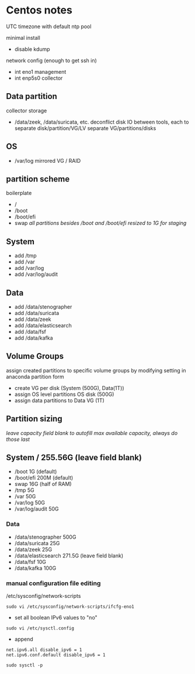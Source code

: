 # Centos notes

UTC timezone with default ntp pool

minimal install

- disable kdump

network config (enough to get ssh in)
- int eno1 management
- int enp5s0 collector


## Data partition
collector storage
- /data/zeek, /data/suricata, etc.
deconflict disk IO between tools, each to separate disk/partition/VG/LV
separate VG/partitions/disks

## OS
- /var/log
mirrored VG / RAID


## partition scheme
boilerplate
- /
- /boot
- /boot/efi
- swap
*all partitions besides /boot and /boot/efi resized to 1G for staging*
## System
- add /tmp
- add /var
- add /var/log
- add /var/log/audit
## Data
- add /data/stenographer
- add /data/suricata
- add /data/zeek
- add /data/elasticsearch
- add /data/fsf
- add /data/kafka


## Volume Groups
assign created partitions to specific volume groups by modifying setting in anaconda partition form

- create VG per disk (System (500G), Data(1T))
- assign OS level partitions OS disk (500G)
- assign data partitions to Data VG (1T)


## Partition sizing
*leave capacity field blank to autofill max available capacity, always do those last*
## System / 255.56G (leave field blank)
- /boot 1G (default)
- /boot/efi 200M (default)
- swap 16G (half of RAM)
- /tmp 5G
- /var 50G
- /var/log 50G
- /var/log/audit 50G
### Data
- /data/stenographer 500G
- /data/suricata 25G
- /data/zeek 25G
- /data/elasticsearch 271.5G (leave field blank)
- /data/fsf 10G
- /data/kafka 100G


### manual configuration file editing

/etc/sysconfig/network-scripts

`sudo vi /etc/sysconfig/network-scripts/ifcfg-eno1`
- set all boolean IPv6 values to "no"

`sudo vi /etc/sysctl.config`
- append
```
net.ipv6.all disable_ipv6 = 1
net.ipv6.conf.default disable_ipv6 = 1
```

`sudo sysctl -p`
